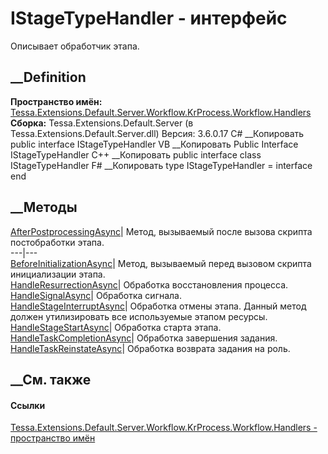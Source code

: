 # IStageTypeHandler - интерфейс
Описывает обработчик этапа.
## __Definition
 **Пространство имён:**
[Tessa.Extensions.Default.Server.Workflow.KrProcess.Workflow.Handlers](N_Tessa_Extensions_Default_Server_Workflow_KrProcess_Workflow_Handlers.htm)  
 **Сборка:** Tessa.Extensions.Default.Server (в
Tessa.Extensions.Default.Server.dll) Версия: 3.6.0.17
C# __Копировать
     public interface IStageTypeHandler
VB __Копировать
     Public Interface IStageTypeHandler
C++ __Копировать
     public interface class IStageTypeHandler
F# __Копировать
     type IStageTypeHandler = interface end
##  __Методы
[AfterPostprocessingAsync](M_Tessa_Extensions_Default_Server_Workflow_KrProcess_Workflow_Handlers_IStageTypeHandler_AfterPostprocessingAsync.htm)|
Метод, вызываемый после вызова скрипта постобработки этапа.  
---|---  
[BeforeInitializationAsync](M_Tessa_Extensions_Default_Server_Workflow_KrProcess_Workflow_Handlers_IStageTypeHandler_BeforeInitializationAsync.htm)|
Метод, вызываемый перед вызовом скрипта инициализации этапа.  
[HandleResurrectionAsync](M_Tessa_Extensions_Default_Server_Workflow_KrProcess_Workflow_Handlers_IStageTypeHandler_HandleResurrectionAsync.htm)|
Обработка восстановления процесса.  
[HandleSignalAsync](M_Tessa_Extensions_Default_Server_Workflow_KrProcess_Workflow_Handlers_IStageTypeHandler_HandleSignalAsync.htm)|
Обработка сигнала.  
[HandleStageInterruptAsync](M_Tessa_Extensions_Default_Server_Workflow_KrProcess_Workflow_Handlers_IStageTypeHandler_HandleStageInterruptAsync.htm)|
Обработка отмены этапа. Данный метод должен утилизировать все используемые
этапом ресурсы.  
[HandleStageStartAsync](M_Tessa_Extensions_Default_Server_Workflow_KrProcess_Workflow_Handlers_IStageTypeHandler_HandleStageStartAsync.htm)|
Обработка старта этапа.  
[HandleTaskCompletionAsync](M_Tessa_Extensions_Default_Server_Workflow_KrProcess_Workflow_Handlers_IStageTypeHandler_HandleTaskCompletionAsync.htm)|
Обработка завершения задания.  
[HandleTaskReinstateAsync](M_Tessa_Extensions_Default_Server_Workflow_KrProcess_Workflow_Handlers_IStageTypeHandler_HandleTaskReinstateAsync.htm)|
Обработка возврата задания на роль.  
## __См. также
#### Ссылки
[Tessa.Extensions.Default.Server.Workflow.KrProcess.Workflow.Handlers -
пространство
имён](N_Tessa_Extensions_Default_Server_Workflow_KrProcess_Workflow_Handlers.htm)

